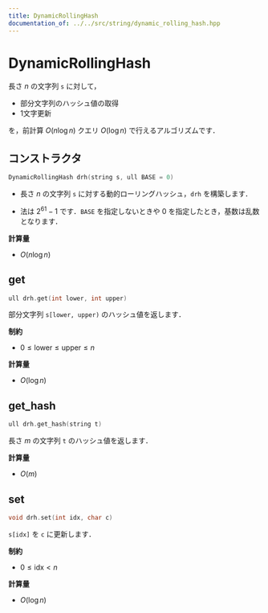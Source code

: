 ```yaml
---
title: DynamicRollingHash
documentation_of: ../../src/string/dynamic_rolling_hash.hpp
---
```


# DynamicRollingHash

長さ $n$ の文字列 `s` に対して，

- 部分文字列のハッシュ値の取得
- 1文字更新

を，前計算 $O(n \log n)$ クエリ $O(\log n)$ で行えるアルゴリズムです．

## コンストラクタ
```cpp
DynamicRollingHash drh(string s, ull BASE = 0)
```

- 長さ $n$ の文字列 `s` に対する動的ローリングハッシュ，`drh` を構築します．

- 法は $2^{61} - 1$ です．`BASE` を指定しないときや $0$ を指定したとき，基数は乱数となります．

**計算量**

- $O(n \log n)$

## get
```cpp
ull drh.get(int lower, int upper)
```

部分文字列 `s[lower, upper)` のハッシュ値を返します．

**制約**

- $0 \leq \mathrm{lower} \leq \mathrm{upper} \leq n$

**計算量**

- $O(\log n)$

## get_hash

```cpp
ull drh.get_hash(string t)
```

長さ $m$ の文字列 `t` のハッシュ値を返します．

**計算量**

- $O(m)$

## set

```cpp
void drh.set(int idx, char c)
```

`s[idx]` を `c` に更新します．

**制約**

- $0 \leq \mathrm{idx} < n$

**計算量**

- $O(\log n)$

